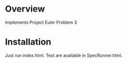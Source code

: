 # Overview

Implements Project Euler Problem 3

# Installation

Just run index.html. Test are available in SpecRunner.html.